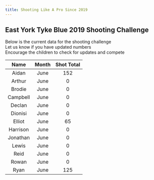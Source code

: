 ```yaml
---
title: Shooting Like A Pro Since 2019
---
```



## East York Tyke Blue 2019 Shooting Challenge

Below is the current data for the shooting challenge  
Let us know if you have updated numbers  
Encourage the children to check for updates and compete


| Name     | Month | Shot Total |
|:--------:|:-----:|:----------:|
| Aidan    | June  | 152        |
| Arthur   | June  | 0       |
| Brodie   | June  | 0        |
| Campbell     | June  | 0        |
| Declan     | June  | 0        |
| Dionisi     | June  | 0        |
| Elliot     | June  | 65        |
| Harrison     | June  | 0        |
| Jonathan     | June  | 0        |
| Lewis     | June  | 0        |
| Reid     | June  | 0        |
| Rowan     | June  | 0        |
| Ryan     | June  | 125        |

